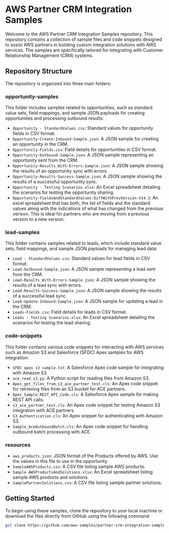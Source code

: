 # AWS Partner CRM Integration Samples

Welcome to the AWS Partner CRM Integration Samples repository. This repository contains a collection of sample files and code snippets designed to assist AWS partners in building custom integration solutions with AWS services. The samples are specifically tailored for integrating with Customer Relationship Management (CRM) systems.

## Repository Structure

The repository is organized into three main folders:

### opportunity-samples

This folder includes samples related to opportunities, such as standard value sets, field mappings, and sample JSON payloads for creating opportunities and processing outbound results:

- `Opportunity - StandardValues.csv`: Standard values for opportunity fields in CSV format.
- `Opportunity-Create-Inbound-Sample.json`: A JSON sample for creating an opportunity in the CRM.
- `Opportunity-Fields.csv`: Field details for opportunities in CSV format.
- `Opportunity-Outbound-Sample.json`: A JSON sample representing an opportunity sent from the CRM.
- `Opportunity-Results_With-Errors-Sample.json`: A JSON sample showing the results of an opportunity sync with errors.
- `Opportunity-Results-Success-Sample.json`: A JSON sample showing the results of a successful opportunity sync.
- `Opportunity - Testing Scenarios.xlsx`: An Excel spreadsheet detailing the scenarios for testing the opportunity sharing.
- `Opportunity-FieldsAndStandardValues-DiffWithPrevVersion-V14.3`: An excel spreadsheet that has both, the list of fields and the standard values along with the indications of what has changed from the previous verison. This is ideal for partners who are moving from a previous version to a new version.

### lead-samples

This folder contains samples related to leads, which include standard value sets, field mappings, and sample JSON payloads for managing lead data:

- `Lead - StandardValues.csv`: Standard values for lead fields in CSV format.
- `Lead-Outbound-Sample.json`: A JSON sample representing a lead sent from the CRM.
- `Lead-Results_With-Errors-Sample.json`: A JSON sample showing the results of a lead sync with errors.
- `Lead-Results-Success-Sample.json`: A JSON sample showing the results of a successful lead sync.
- `Lead-Update-Inbound-Sample.json`: A JSON sample for updating a lead in the CRM.
- `Leads-Fields.csv`: Field details for leads in CSV format.
- `Leads - Testing Scenarios.xlsx`: An Excel spreadsheet detailing the scenarios for testing the lead sharing.

### code-snippets

This folder contains various code snippets for interacting with AWS services such as Amazon S3 and Salesforce (SFDC) Apex samples for AWS integration:

- `SFDC apex s3 sample.txt`: A Salesforce Apex code sample for integrating with Amazon S3.
- `ace_read_s3.py`: A Python script for reading files from Amazon S3.
- `Apex_get_files_from_s3_ace_partner_test.cls`: An Apex code snippet for retrieving files from an S3 bucket for ACE partners.
- `Apex_Sample_REST_API_Code.cls`: A Salesforce Apex sample for making REST API calls.
- `s3_ace_partner_test.cls`: An Apex code snippet for testing Amazon S3 integration with ACE partners.
- `S3_Authentication.cls`: An Apex snippet for authenticating with Amazon S3.
- `Sample_AceOutboundBatch.cls`: An Apex code snippet for handling outbound batch processing with ACE.

### resources
- `aws_products.json`: JSON format of the Products offered by AWS. Use the values in this file to use in the opportunity
- `SampleAWSProducts.csv`: A CSV file listing sample AWS products.
- `Sample AWSProductsAndSolutions.xlsx`: An Excel spreadsheet listing sample AWS products and solutions.
- `SamplePartnerSolutions.csv`: A CSV file listing sample partner solutions.

## Getting Started

To begin using these samples, clone the repository to your local machine or download the files directly from GitHub using the following command:

```bash
git clone https://github.com/aws-samples/partner-crm-integration-samples.git
```

